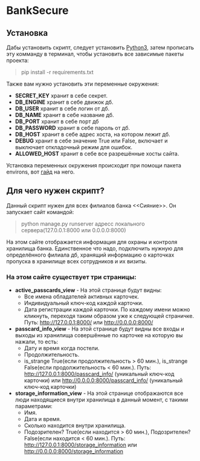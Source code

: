 # BankSecure

## Установка


Дабы установить скрипт, следует установить [Python3](https://dvmn.org/encyclopedia/what-you-need-to-know/python_basics_install_python/), затем прописать эту комманду в терминал, чтобы установить все зависимые пакеты проекта:

> pip install -r requirements.txt

Также вам нужно установить эти переменные окружения:
* **SECRET_KEY** хранит в себе секрет.
* **DB_ENGINE** хранит в себе движок дб.
* **DB_USER** хранит в себе логин от дб.
* **DB_NAME** хранит в себе название дб.
* **DB_PORT** хранит в себе порт дб
* **DB_PASSWORD** хранит в себе пароль от дб.
* **DB_HOST** хранит в себе адрес хоста, на котором лежит дб.
* **DEBUG** хранит в себе значение True или False, включает и выключает откладочный режим для ошибок.
* **ALLOWED_HOST** хранит в себе все разрешённые хосты сайта.

Установка переменных окружения происходит при помощи пакета environs, вот [гайд](https://pypi.org/project/environs/) на него.

## Для чего нужен скрипт?

Данный скрипт нужен для всех филиалов банка <<Сияние>>.
Он запускает сайт командой:

> python manage.py runserver адресс локального сервера(127.0.0.1:8000 или 0.0.0.0:8000)

На этом сайте отображается информация для охраны и контроля хранилища банка. Единственное что надо, подключить нужную для определённого филиала дб, хранящий информацию о карточках пропуска в хранилище всех сотрудников и их визиты.

### На этом сайте существует три страницы:

* **active_passcards_view** - На этой странице будут видны:
    * Все имена обладателей активных карточек.
    * Индивидуальный ключ-код каждой карточки.
    * Дата регистрации каждой карточки.
    По каждому имени можно кликнуть, переходя таким образом уже к следующей страничке.
    Путь: http://127.0.0.1:8000/ или http://0.0.0.0:8000/
* **passcard_info_view** - На этой странице будут видны все входы и выходы из хранилища совершённые по карточке на которую вы нажали, то есть:
    * Дату и время когда постели.
    * Продолжительность.
    * is_strange True(если продолжительность > 60 мин.), is_strange False(если продолжительность < 60 мин.).
    Путь: http://127.0.0.1:8000/passcard_info/ (уникальный ключ-код карточки) или http://0.0.0.0:8000/passcard_info/ (уникальный ключ-код карточки)
* **storage_information_view** - На этой странице отображаются все люди находящиеся внутри хранилища в данный момент, с такими параметрами:
    * Имя.
    * Дата и время.
    * Сколько находится внутри хранилища.
    * Подозрителен? True(если находится > 60 мин.), Подозрителен? False(если находится < 60 мин.).
    Путь: http://127.0.0.1:8000/storage_information или http://0.0.0.0:8000/storage_information
